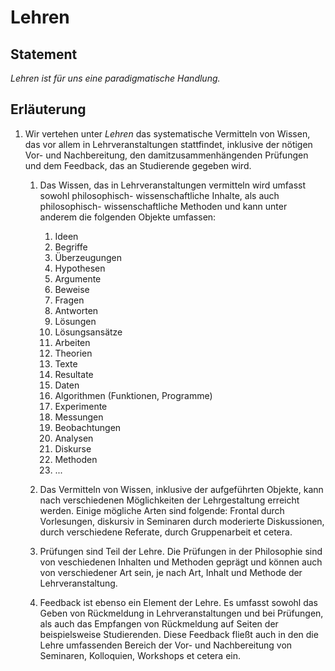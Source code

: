 <!---
   NAME - The NAME of this project is:
ethos

  FILE - The FILENAME of the current file is:
/a2.md

  CREATION - This project was CREATED on:
2017-01-28-16:15:00 UTC

  MODIFICATION - This project was last MODIFIED on:
2017-01-28-16:15:00 UTC

  VERSION - The current VERSION of this project is:
<git-commit-hash>-2017-01-28-16:15:00 UTC

  CREATOR(S) - This project was CREATED by:
Michael Czechowski, Martin Maga

  CONTACT - You can CONTACT the creator(s) or developer(s) of this project at:
E-Mail: mail@martinmaga.de

  COPYRIGHT - The COPYRIGHT holder of this project is:
COPYRIGHT (c) 2016 Martin Maga

  LICENSE - This project is LICENSED under the following license:
Martin Maga 2016 CC BY-SA 4.0 https://creativecommons.org

  SUBFILE – This is a SUBFILE! For more INFORMATION on this project go to:
/README.md
--->

# Lehren
## Statement
*Lehren ist für uns eine paradigmatische Handlung.*

## Erläuterung
1. Wir vertehen unter *Lehren* das systematische Vermitteln von Wissen, das vor allem in Lehrveranstaltungen stattfindet, inklusive der nötigen Vor- und Nachbereitung, den damitzusammenhängenden Prüfungen und dem Feedback, das an Studierende gegeben wird.

    1. Das Wissen, das in Lehrveranstaltungen vermitteln wird umfasst sowohl philosophisch- wissenschaftliche Inhalte, als auch philosophisch- wissenschaftliche Methoden und kann unter anderem die folgenden Objekte umfassen:

        1. Ideen
        2. Begriffe
        3. Überzeugungen
        4. Hypothesen
        5. Argumente
        6. Beweise
        7. Fragen
        8. Antworten
        9. Lösungen
       10. Lösungsansätze
       11. Arbeiten
       12. Theorien
       13. Texte
       14. Resultate
       15. Daten
       16. Algorithmen (Funktionen, Programme)
       17. Experimente
       18. Messungen
       19. Beobachtungen
       20. Analysen
       21. Diskurse
       22. Methoden
       23. ...

    2. Das Vermitteln von Wissen, inklusive der aufgeführten Objekte, kann nach verschiedenen Möglichkeiten der Lehrgestaltung erreicht werden. Einige mögliche Arten sind folgende: Frontal durch Vorlesungen, diskursiv in Seminaren durch moderierte Diskussionen, durch verschiedene Referate, durch Gruppenarbeit et cetera.

    3. Prüfungen sind Teil der Lehre. Die Prüfungen in der Philosophie sind von veschiedenen Inhalten und Methoden geprägt und können auch von verschiedener Art sein, je nach Art, Inhalt und Methode der Lehrveranstaltung.

    4. Feedback ist ebenso ein Element der Lehre. Es umfasst sowohl das Geben von Rückmeldung in Lehrveranstaltungen und bei Prüfungen, als auch das Empfangen von Rückmeldung auf Seiten der beispielsweise Studierenden. Diese Feedback fließt auch in den die Lehre umfassenden Bereich der Vor- und Nachbereitung von Seminaren, Kolloquien, Workshops et cetera ein.  
